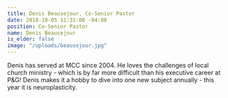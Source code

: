 ```yaml
---
title: Denis Beausejour, Co-Senior Pastor
date: 2018-10-05 11:31:00 -04:00
position: Co-Senior Pastor
name: Denis Beausejour
is_elder: false
image: "/uploads/beausejour.jpg"
---
```


Denis has served at MCC since 2004. He loves the challenges of local church ministry - which is by far more difficult than his executive career at P&G! Denis makes it a hobby to dive into one new subject annually - this year it is neuroplasticity.
